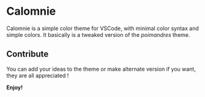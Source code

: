 # Calomnie

Calomnie is a simple color theme for VSCode, with minimal color syntax and simple colors. It basically is a tweaked version of the _poimandres_ theme.

## Contribute

You can add your ideas to the theme or make alternate version if you want, they are all appreciated !

**Enjoy!**
